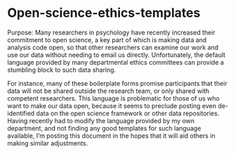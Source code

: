 # Open-science-ethics-templates
Purpose: Many researchers in psychology have recently increased their commitment to open science, a key part of which is making data and analysis code open, so that other researchers can examine our work and use our data without needing to email us directly. Unfortunately, the default language provided by many departmental ethics committees can provide a stumbling block to such data sharing. 

For instance, many of these boilerplate forms promise participants that their data will not be shared outside the research team, or only shared with competent researchers. This language is problematic for those of us who want to make our data open, because it seems to preclude posting even de-identified data on the open science framework or other data repositories. Having recently had to modify the language provided by my own department, and not finding any good templates for such language available, I’m posting this document in the hopes that it will aid others in making similar adjustments. 
